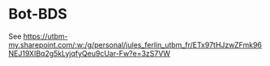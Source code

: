 # Bot-BDS

See https://utbm-my.sharepoint.com/:w:/g/personal/jules_ferlin_utbm_fr/ETx97tHJzwZFmk96NEJ19XIBq2g5kLyjqfyQeu9cUar-Fw?e=3zS7VW

